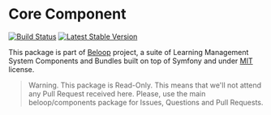 Core Component
==============

[![Build Status](https://travis-ci.org/beloop/Core.png?branch=master)](http://travis-ci.org/beloop/Core)
[![Latest Stable Version](https://poser.pugx.org/beloop/core/v/stable)](https://packagist.org/packages/beloop/core)

This package is part of [Beloop](http://github.com/beloop/components) project, a
suite of Learning Management System Components and Bundles built on top of Symfony and under
[MIT](http://opensource.org/licenses/MIT) license.

> Warning. This package is Read-Only. This means that we'll not attend any Pull
> Request received here. Please, use the main beloop/components package for Issues,
> Questions and Pull Requests.
